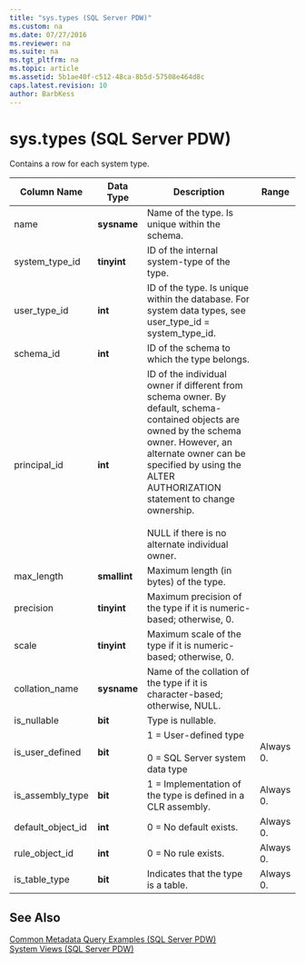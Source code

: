```yaml
---
title: "sys.types (SQL Server PDW)"
ms.custom: na
ms.date: 07/27/2016
ms.reviewer: na
ms.suite: na
ms.tgt_pltfrm: na
ms.topic: article
ms.assetid: 5b1ae40f-c512-48ca-8b5d-57508e464d8c
caps.latest.revision: 10
author: BarbKess
---
```

# sys.types (SQL Server PDW)
Contains a row for each system type.  
  
|Column Name|Data Type|Description|Range|  
|---------------|-------------|---------------|---------|  
|name|**sysname**|Name of the type. Is unique within the schema.||  
|system_type_id|**tinyint**|ID of the internal system-type of the type.||  
|user_type_id|**int**|ID of the type. Is unique within the database. For system data types, see user_type_id = system_type_id.||  
|schema_id|**int**|ID of the schema to which the type belongs.||  
|principal_id|**int**|ID of the individual owner if different from schema owner. By default, schema-contained objects are owned by the schema owner. However, an alternate owner can be specified by using the ALTER AUTHORIZATION statement to change ownership.<br /><br />NULL if there is no alternate individual owner.||  
|max_length|**smallint**|Maximum length (in bytes) of the type.||  
|precision|**tinyint**|Maximum precision of the type if it is numeric-based; otherwise, 0.||  
|scale|**tinyint**|Maximum scale of the type if it is numeric-based; otherwise, 0.||  
|collation_name|**sysname**|Name of the collation of the type if it is character-based; otherwise, NULL.||  
|is_nullable|**bit**|Type is nullable.||  
|is_user_defined|**bit**|1 = User-defined type<br /><br />0 = SQL Server system data type|Always 0.|  
|is_assembly_type|**bit**|1 = Implementation of the type is defined in a CLR assembly.|Always 0.|  
|default_object_id|**int**|0 = No default exists.|Always 0.|  
|rule_object_id|**int**|0 = No rule exists.|Always 0.|  
|is_table_type|**bit**|Indicates that the type is a table.|Always 0.|  
  
## See Also  
[Common Metadata Query Examples &#40;SQL Server PDW&#41;](../sqlpdw/common-metadata-query-examples-sql-server-pdw.md)  
[System Views &#40;SQL Server PDW&#41;](../sqlpdw/system-views-sql-server-pdw.md)  
  
